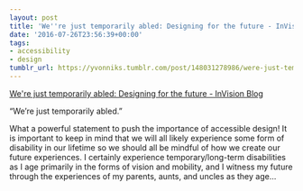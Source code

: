 ```yaml
---
layout: post
title: 'We''re just temporarily abled: Designing for the future - InVision Blog'
date: '2016-07-26T23:56:39+00:00'
tags:
- accessibility
- design
tumblr_url: https://yvonniks.tumblr.com/post/148031278986/were-just-temporarily-abled-designing-for-the
---
```

[We're just temporarily abled: Designing for the future - InVision Blog](http://blog.invisionapp.com/accessibility-design-for-the-future/)  

“We’re just temporarily abled.”&nbsp;  
  
What a powerful statement to push the importance of accessible design! It is important to keep in mind that we will all likely experience some form of disability in our lifetime so we should all be mindful of how we create our future experiences. I certainly experience temporary/long-term disabilities as I age primarily in the forms of vision and mobility, and I witness my future through the experiences of my parents, aunts, and uncles as they age…&nbsp;
